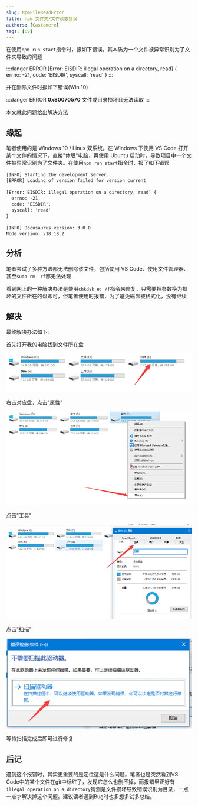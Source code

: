 ```yaml
---
slug: NpmFileReadError
title: npm 文件夹/文件读取错误
authors: [Castamere]
tags: [OS]
---
```


在使用`npm run start`指令时，报如下错误。其本质为一个文件被异常识别为了文件夹导致的问题

:::danger ERROR
[Error: EISDIR: illegal operation on a directory, read] \{
  errno: -21,
  code: 'EISDIR',
  syscall: 'read'
\}
:::

并在删除文件时报如下错误(Win 10)

:::danger ERROR
**0x80070570** 文件或目录损坏且无法读取
:::

本文就此问题给出解决方法

<!--truncate-->

## 缘起

笔者使用的是 Windows 10 / Linux 双系统。在 Windows 下使用 VS Code 打开某个文件的情况下，直接"休眠"电脑，再使用 Ubuntu 启动时，导致项目中一个文件被异常识别为了文件夹。在使用`npm run start`指令时，报了如下错误

```plain title="npm run start"
[INFO] Starting the development server...
[ERROR] Loading of version failed for version current

[Error: EISDIR: illegal operation on a directory, read] {
  errno: -21,
  code: 'EISDIR',
  syscall: 'read'
}

[INFO] Docusaurus version: 3.0.0
Node version: v18.18.2
```

## 分析

笔者尝试了多种方法都无法删除该文件，包括使用 VS Code、使用文件管理器、甚至`sudo rm -rf`都无法处理

看到网上的一种解决办法是使用`chkdsk e: /f`指令来修复，只需要把参数换为损坏的文件所在的盘即可，但笔者使用时报错，为了避免磁盘被格式化，没有继续

## 解决

最终解决办法如下:

首先打开我的电脑找到文件所在盘

![step1](./image/step1.png)

右击对应盘，点击"属性"

![step2](./image/step2.png)

点击"工具"

![step3](./image/step3.png)

点击"扫描"

![step4](./image/step4.png)

等待扫描完成后即可进行修复

## 后记

遇到这个报错时，其实更重要的是定位这是什么问题。笔者也是突然看到VS Code中的某个文件在git中标红了，发现它怎么也删不掉，而报错里正好有`illegal operation on a directory`猜测是文件损坏导致错误识别为目录，一点一点才解决掉这个问题。建议读者遇到Bug时也多想多试多总结。